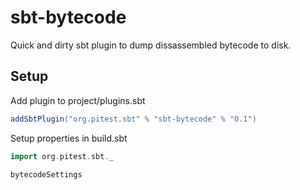 sbt-bytecode
============

Quick and dirty sbt plugin to dump dissassembled bytecode to disk.

## Setup

Add plugin to project/plugins.sbt

``` scala
addSbtPlugin("org.pitest.sbt" % "sbt-bytecode" % "0.1")
```

Setup properties in build.sbt

``` scala
import org.pitest.sbt._

bytecodeSettings
```


